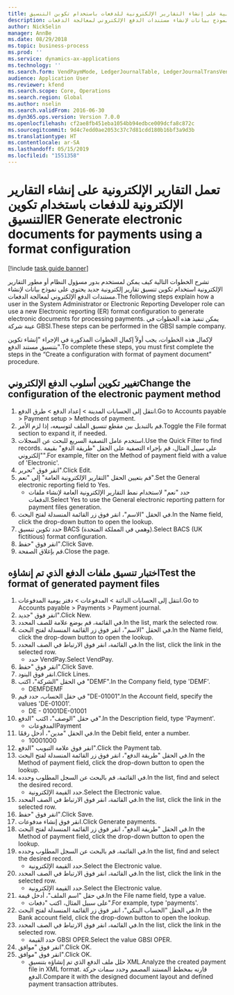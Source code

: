 ```yaml
---
title: تعمل التقارير الإلكترونية على إنشاء التقارير الإلكترونية للدفعات باستخدام تكوين التنسيق
description: تشرح الخطوات التالية كيف يمكن لمستخدم بدور مسؤول النظام أو مطور التقارير الإلكترونية استخدام تكوين تنسيق تقارير إلكترونية جديد يحتوي على نموذج بيانات لإنشاء مستندات الدفع الإلكتروني لمعالجة الدفعات.
author: NickSelin
manager: AnnBe
ms.date: 08/29/2018
ms.topic: business-process
ms.prod: ''
ms.service: dynamics-ax-applications
ms.technology: ''
ms.search.form: VendPaymMode, LedgerJournalTable, LedgerJournalTransVendPaym, BankAccountTableLookUp
audience: Application User
ms.reviewer: kfend
ms.search.scope: Core, Operations
ms.search.region: Global
ms.author: nselin
ms.search.validFrom: 2016-06-30
ms.dyn365.ops.version: Version 7.0.0
ms.openlocfilehash: cf2ae8fb451eba1054bb94edbce009dcfa8c872c
ms.sourcegitcommit: 9d4c7edd0ae2053c37c7d81cdd180b16bf3a9d3b
ms.translationtype: HT
ms.contentlocale: ar-SA
ms.lasthandoff: 05/15/2019
ms.locfileid: "1551358"
---
```

# <a name="er-generate-electronic-documents-for-payments-using-a-format-configuration"></a><span data-ttu-id="80fc9-103">تعمل التقارير الإلكترونية على إنشاء التقارير الإلكترونية للدفعات باستخدام تكوين التنسيق</span><span class="sxs-lookup"><span data-stu-id="80fc9-103">ER Generate electronic documents for payments using a format configuration</span></span>

[!include [task guide banner](../../includes/task-guide-banner.md)]

<span data-ttu-id="80fc9-104">تشرح الخطوات التالية كيف يمكن لمستخدم بدور مسؤول النظام أو مطور التقارير الإلكترونية استخدام تكوين تنسيق تقارير إلكترونية جديد يحتوي على نموذج بيانات لإنشاء مستندات الدفع الإلكتروني لمعالجة الدفعات.</span><span class="sxs-lookup"><span data-stu-id="80fc9-104">The following steps explain how a user in the System Administrator or Electronic Reporting Developer role can use a new Electronic reporting (ER) format configuration to generate electronic documents for processing payments.</span></span> <span data-ttu-id="80fc9-105">يمكن تنفيذ هذه الخطوات في عينة شركة GBSI.</span><span class="sxs-lookup"><span data-stu-id="80fc9-105">These steps can be performed in the GBSI sample company.</span></span>

<span data-ttu-id="80fc9-106">لإكمال هذه الخطوات، يجب أولاً إكمال الخطوات المذكورة في الإجراء "إنشاء تكوين بتنسيق مستند الدفع".</span><span class="sxs-lookup"><span data-stu-id="80fc9-106">To complete these steps, you must first complete the steps in the “Create a configuration with format of payment document” procedure.</span></span>


## <a name="change-the-configuration-of-the-electronic-payment-method"></a><span data-ttu-id="80fc9-107">تغيير تكوين أسلوب الدفع الإلكتروني</span><span class="sxs-lookup"><span data-stu-id="80fc9-107">Change the configuration of the electronic payment method</span></span>
1. <span data-ttu-id="80fc9-108">انتقل إلى الحسابات المدينة > إعداد الدفع‬ > طرق الدفع.</span><span class="sxs-lookup"><span data-stu-id="80fc9-108">Go to Accounts payable > Payment setup > Methods of payment.</span></span>
2. <span data-ttu-id="80fc9-109">قم بالتبديل بين مقطع تنسيق الملف لتوسيعه، إذا لزم الأمر.</span><span class="sxs-lookup"><span data-stu-id="80fc9-109">Toggle the File format section to expand it, if needed.</span></span>
3. <span data-ttu-id="80fc9-110">استخدم عامل التصفية السريع للبحث عن السجلات.</span><span class="sxs-lookup"><span data-stu-id="80fc9-110">Use the Quick Filter to find records.</span></span> <span data-ttu-id="80fc9-111">على سبيل المثال، قم بإجراء التصفية على الحقل "طريقة الدفع" بقيمة "إلكتروني".</span><span class="sxs-lookup"><span data-stu-id="80fc9-111">For example, filter on the Method of payment field with a value of 'Electronic'.</span></span>
4. <span data-ttu-id="80fc9-112">انقر فوق "تحرير".</span><span class="sxs-lookup"><span data-stu-id="80fc9-112">Click Edit.</span></span>
5. <span data-ttu-id="80fc9-113">قم بتعيين الحقل "التقارير الإلكترونية العامة" إلى "نعم".</span><span class="sxs-lookup"><span data-stu-id="80fc9-113">Set the General electronic reporting field to Yes.</span></span>
    * <span data-ttu-id="80fc9-114">حدد "نعم" لاستخدام نمط التقارير الإلكترونية العامة لإنشاء ملفات الدفعات.</span><span class="sxs-lookup"><span data-stu-id="80fc9-114">Select Yes to use the General electronic reporting pattern for payment files generation.</span></span>  
6. <span data-ttu-id="80fc9-115">في الحقل "الاسم"، انقر فوق زر القائمة المنسدلة لفتح البحث.</span><span class="sxs-lookup"><span data-stu-id="80fc9-115">In the Name field, click the drop-down button to open the lookup.</span></span>
7. <span data-ttu-id="80fc9-116">حدد تكوين تنسيق BACS (وهمي في المملكة المتحدة).</span><span class="sxs-lookup"><span data-stu-id="80fc9-116">Select BACS (UK fictitious) format configuration.</span></span>
8. <span data-ttu-id="80fc9-117">انقر فوق "حفظ".</span><span class="sxs-lookup"><span data-stu-id="80fc9-117">Click Save.</span></span>
9. <span data-ttu-id="80fc9-118">قم بإغلاق الصفحة.</span><span class="sxs-lookup"><span data-stu-id="80fc9-118">Close the page.</span></span>

## <a name="test-the-format-of-generated-payment-files"></a><span data-ttu-id="80fc9-119">اختبار تنسيق ملفات الدفع الذي تم إنشاؤه</span><span class="sxs-lookup"><span data-stu-id="80fc9-119">Test the format of generated payment files</span></span>
1. <span data-ttu-id="80fc9-120">انتقل إلى الحسابات الدائنة > المدفوعات‬ > دفتر يومية المدفوعات‬‬.</span><span class="sxs-lookup"><span data-stu-id="80fc9-120">Go to Accounts payable > Payments > Payment journal.</span></span>
2. <span data-ttu-id="80fc9-121">انقر فوق "جديد".</span><span class="sxs-lookup"><span data-stu-id="80fc9-121">Click New.</span></span>
3. <span data-ttu-id="80fc9-122">في القائمة، قم بوضع علامة للصف المحدد.</span><span class="sxs-lookup"><span data-stu-id="80fc9-122">In the list, mark the selected row.</span></span>
4. <span data-ttu-id="80fc9-123">في الحقل "الاسم"، انقر فوق زر القائمة المنسدلة لفتح البحث.</span><span class="sxs-lookup"><span data-stu-id="80fc9-123">In the Name field, click the drop-down button to open the lookup.</span></span>
5. <span data-ttu-id="80fc9-124">في القائمة، انقر فوق الارتباط في الصف المحدد.</span><span class="sxs-lookup"><span data-stu-id="80fc9-124">In the list, click the link in the selected row.</span></span>
    * <span data-ttu-id="80fc9-125">حدد VendPay.</span><span class="sxs-lookup"><span data-stu-id="80fc9-125">Select VendPay.</span></span>  
6. <span data-ttu-id="80fc9-126">انقر فوق "حفظ".</span><span class="sxs-lookup"><span data-stu-id="80fc9-126">Click Save.</span></span>
7. <span data-ttu-id="80fc9-127">انقر فوق البنود.</span><span class="sxs-lookup"><span data-stu-id="80fc9-127">Click Lines.</span></span>
8. <span data-ttu-id="80fc9-128">في الحقل "الشركة"، اكتب "DEMF".</span><span class="sxs-lookup"><span data-stu-id="80fc9-128">In the Company field, type 'DEMF'.</span></span>
    * <span data-ttu-id="80fc9-129">DEMF</span><span class="sxs-lookup"><span data-stu-id="80fc9-129">DEMF</span></span>  
9. <span data-ttu-id="80fc9-130">في حقل الحساب، حدد قيم "DE-01001".</span><span class="sxs-lookup"><span data-stu-id="80fc9-130">In the Account field, specify the values 'DE-01001'.</span></span>
    * <span data-ttu-id="80fc9-131">DE - 01001</span><span class="sxs-lookup"><span data-stu-id="80fc9-131">DE-01001</span></span>  
10. <span data-ttu-id="80fc9-132">في حقل "الوصف"، اكتب "الدفع".</span><span class="sxs-lookup"><span data-stu-id="80fc9-132">In the Description field, type 'Payment'.</span></span>
    * <span data-ttu-id="80fc9-133">المدفوعات</span><span class="sxs-lookup"><span data-stu-id="80fc9-133">Payment</span></span>  
11. <span data-ttu-id="80fc9-134">في الحقل "مدين"، أدخل رقمًا.</span><span class="sxs-lookup"><span data-stu-id="80fc9-134">In the Debit field, enter a number.</span></span>
    * <span data-ttu-id="80fc9-135">1000</span><span class="sxs-lookup"><span data-stu-id="80fc9-135">1000</span></span>  
12. <span data-ttu-id="80fc9-136">انقر فوق علامة التبويب "الدفع".</span><span class="sxs-lookup"><span data-stu-id="80fc9-136">Click the Payment tab.</span></span>
13. <span data-ttu-id="80fc9-137">في الحقل "طريقة الدفع"، انقر فوق زر القائمة المنسدلة لفتح البحث.</span><span class="sxs-lookup"><span data-stu-id="80fc9-137">In the Method of payment field, click the drop-down button to open the lookup.</span></span>
14. <span data-ttu-id="80fc9-138">في القائمة، قم بالبحث عن السجل المطلوب وحدده.</span><span class="sxs-lookup"><span data-stu-id="80fc9-138">In the list, find and select the desired record.</span></span>
    * <span data-ttu-id="80fc9-139">حدد القيمة الإلكترونية.</span><span class="sxs-lookup"><span data-stu-id="80fc9-139">Select the Electronic value.</span></span>  
15. <span data-ttu-id="80fc9-140">في القائمة، انقر فوق الارتباط في الصف المحدد.</span><span class="sxs-lookup"><span data-stu-id="80fc9-140">In the list, click the link in the selected row.</span></span>
16. <span data-ttu-id="80fc9-141">انقر فوق "حفظ".</span><span class="sxs-lookup"><span data-stu-id="80fc9-141">Click Save.</span></span>
17. <span data-ttu-id="80fc9-142">انقر فوق إنشاء مدفوعات.</span><span class="sxs-lookup"><span data-stu-id="80fc9-142">Click Generate payments.</span></span>
18. <span data-ttu-id="80fc9-143">في الحقل "طريقة الدفع"، انقر فوق زر القائمة المنسدلة لفتح البحث.</span><span class="sxs-lookup"><span data-stu-id="80fc9-143">In the Method of payment field, click the drop-down button to open the lookup.</span></span>
19. <span data-ttu-id="80fc9-144">في القائمة، قم بالبحث عن السجل المطلوب وحدده.</span><span class="sxs-lookup"><span data-stu-id="80fc9-144">In the list, find and select the desired record.</span></span>
    * <span data-ttu-id="80fc9-145">حدد القيمة الإلكترونية.</span><span class="sxs-lookup"><span data-stu-id="80fc9-145">Select the Electronic value.</span></span>  
20. <span data-ttu-id="80fc9-146">في القائمة، انقر فوق الارتباط في الصف المحدد.</span><span class="sxs-lookup"><span data-stu-id="80fc9-146">In the list, click the link in the selected row.</span></span>
    * <span data-ttu-id="80fc9-147">حدد القيمة الإلكترونية.</span><span class="sxs-lookup"><span data-stu-id="80fc9-147">Select the Electronic value.</span></span>  
21. <span data-ttu-id="80fc9-148">في حقل "اسم الملف"، أدخل قيمة.</span><span class="sxs-lookup"><span data-stu-id="80fc9-148">In the File name field, type a value.</span></span>
    * <span data-ttu-id="80fc9-149">على سبيل المثال، اكتب "دفعات".</span><span class="sxs-lookup"><span data-stu-id="80fc9-149">For example, type 'payments'.</span></span>  
22. <span data-ttu-id="80fc9-150">في الحقل "الحساب البنكي"، انقر فوق زر القائمة المنسدلة لفتح البحث.</span><span class="sxs-lookup"><span data-stu-id="80fc9-150">In the Bank account field, click the drop-down button to open the lookup.</span></span>
23. <span data-ttu-id="80fc9-151">في القائمة، انقر فوق الارتباط في الصف المحدد.</span><span class="sxs-lookup"><span data-stu-id="80fc9-151">In the list, click the link in the selected row.</span></span>
    * <span data-ttu-id="80fc9-152">حدد القيمة GBSI OPER.</span><span class="sxs-lookup"><span data-stu-id="80fc9-152">Select the value GBSI OPER.</span></span>  
24. <span data-ttu-id="80fc9-153">انقر فوق "موافق".</span><span class="sxs-lookup"><span data-stu-id="80fc9-153">Click OK.</span></span>
25. <span data-ttu-id="80fc9-154">انقر فوق "موافق".</span><span class="sxs-lookup"><span data-stu-id="80fc9-154">Click OK.</span></span>
    * <span data-ttu-id="80fc9-155">حلل ملف الدفع الذي تم إنشاؤه بتنسيق XML.</span><span class="sxs-lookup"><span data-stu-id="80fc9-155">Analyze the created payment file in XML format.</span></span> <span data-ttu-id="80fc9-156">قارنه بمخطط المستند المصمم وحدد سمات حركة الدفع.</span><span class="sxs-lookup"><span data-stu-id="80fc9-156">Compare it with the designed document layout and defined payment transaction attributes.</span></span>  

